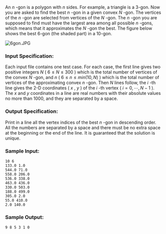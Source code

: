 <!-- Title
The Best Polygon (35)
-->
An $n$ -gon is a polygon with $n$ sides. For example, a triangle is a 3-gon.
Now you are asked to find the best $n$ -gon in a given convex $N$ -gon. The
vertices of the $n$ -gon are selected from vertices of the $N$ -gon. The $n$
-gon you are supposed to find must have the largest area among all possible
$n$ -gons, which means that it approximates the $N$ -gon the best. The figure
below shows the best 6-gon (the shaded part) in a 10-gon.

![6gon.JPG](https://images.ptausercontent.com/dec24f4d-d76f-4a11-9ae7-d4b9f2628939.JPG)

### Input Specification:

Each input file contains one test case. For each case, the first line gives
two positive integers $N$ ( $6 \le N \le 300$ ) which is the total number of
vertices of the convex $N$ -gon, and $n$ ( $6 \le n \le min(10, N)$ ) which is
the total number of vertices of the approximating convex $n$ -gon. Then $N$
lines follow, the $i$ -th line gives the 2-D coordinates ( $x$ , $y$ ) of the
$i$ -th vertex ( $i = 0, \cdots , N-1$ ). The $x$ and $y$ coordinates in a
line are real numbers with their absolute values no more than 1000, and they
are separated by a space.

### Output Specification:

Print in a line all the vertex indices of the best $n$ -gon in descending
order. All the numbers are separated by a space and there must be no extra
space at the beginning or the end of the line. It is guaranteed that the
solution is unique.

### Sample Input:

    
    
    10 6
    133.0 1.0
    544.0 71.0
    558.0 206.0
    536.0 338.0
    463.0 436.0
    330.0 503.0
    188.0 499.0
    305.0 2.0
    55.0 410.0
    2.0 140.0
    

### Sample Output:

    
    
    9 8 5 3 1 0
    


